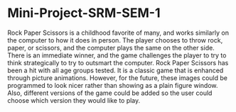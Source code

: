 # Mini-Project-SRM-SEM-1
Rock Paper Scissors is a childhood favorite of many, and works similarly on the computer to how it does in person.  The player chooses to throw rock, paper, or scissors, and the computer plays the same on the other side.  There is an immediate winner, and the game challenges the player to try to think strategically to try to outsmart the computer.
Rock Paper Scissors has been a hit with all age groups tested.  It is a classic game that is enhanced through picture animations.  However, for the future, these images could be programmed to look nicer rather than showing as a plain figure window.  Also, different versions of the game could be added so the user could choose which version they would like to play.
